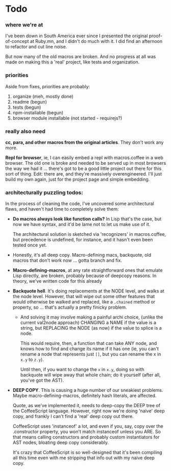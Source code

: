 Todo
===============

### where we're at

I've been down in South America ever since I presented the 
original proof-of-concept at Ruby.mn, and I didn't do much
with it. I did find an afternoon to refactor and cut line noise.

But now many of the old macros are broken. And no progress at all was made
on making this a 'real' project, like tests and organization.

### priorities

Aside from fixes, priorities are probably:

1. organize (meh, mostly done)
2. readme (begun)
3. tests (begun)
4. npm-installable (begun)
5. browser module installable (not started - requirejs?)

### really also need

**cc, para, and other macros from the original articles**. They don't work any more.

**Repl for browser**, ie, I can easily embed a repl with macros.coffee in a web browser. The old one is broke and needed to be served up in most browsers the way we had it … there's got to be a good little project out there for this sort of thing. Edit: there are, and they're massively overengineered. I'll just build my own again, just for the project page and simple embedding.


### architecturally puzzling todos:

In the process of cleaning the code, I've uncovered some 
architectural flaws, and haven't had time to completely solve
them:

- **Do macros always look like function calls?** In 
  Lisp that's the case, but now we have syntax, and it'd be
  lame not to let us make use of it.

  The architectural solution is sketched via 'recognizers' 
  in macros.coffee, but precedence is undefined, for instance, 
  and it hasn't even been tested once yet.

- Honestly, it's all deep copy. Macro-defining macs, backquote,
  old macros that don't work now ... gotta branch and fix.

- **Macro-defining-macros**, at any rate straightforward ones that
  emulate Lisp directly,
  are broken, probably because of deepcopy reasons. In theory,
  we've written code for this already

- **Backquote hell**. It's doing replacements at the NODE level,
  and walks at the node level. However, that will wipe out some
  other features that would otherwise be walked and replaced,
  like a `.chained` method or property,
  so ... that's actually a pretty finicky problem.

  -  And solving it may involve making a painful archi choice,
     (unlike the current val2node approach) CHANGING a NAME if
     the value is a string, but REPLACING the NODE (as now) if the
     value to splice is a node.

     This would require, then, a function that can take ANY node,
     and knows how to find and change its name if it has one (ie,
     you can't rename a node that represents just `[]`, but you
     can rename the x in `x.y` to `z.y`).

     Until then, if you want to change the `x` in `x.y`, doing so
     with backquote will wipe away that whole chain; do it yourself
     (after all, you've got the AST).

- **DEEP COPY**. This is causing a huge number of our sneakiest 
  problems. Maybe macro-defining-macros, definitely hash literals,
  are affected.

  Quote, as we've implemented it, needs to deep-copy
  the DEEP tree of the CoffeeScript language. However, right now
  we're doing 'naive' deep copy, and frankly I can't find 
  a 'real' deep copy out there.

  CoffeeScript uses 'instanceof' a lot, and even if you, say, 
  copy over the .constructor property, you won't match instanceof
  unless you ARE. So that means calling constructors and probably
  custom instantiators for AST nodes, bloating deep copy considerably.

  It's crazy that CoffeeScript is so well-designed that it's
  been compiling all this time even with me stripping that info out
  with my naive deep copy.

